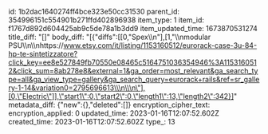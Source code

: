 id: 1b2dac1640274ff4bce323e50cc31530
parent_id: 354996151c554901b271ffd402896938
item_type: 1
item_id: f1767d892d604425ab9c5de78a1b3dd9
item_updated_time: 1673870531274
title_diff: "[]"
body_diff: "[{\"diffs\":[[0,\"Spex\\\n\"],[1,\"\\\nmodular PSU\\\n\\\nhttps://www.etsy.com/it/listing/1153160512/eurorack-case-3u-84-hp-te-sintetizzatore?click_key=ee8e527849fb70550e08465c5164751036354946%3A1153160512&click_sum=8ab278e8&external=1&ga_order=most_relevant&ga_search_type=all&ga_view_type=gallery&ga_search_query=eurorack+rails&ref=sr_gallery-1-14&variation0=2795696613\\\n\\\n\"],[0,\"Electric\"]],\"start1\":0,\"start2\":0,\"length1\":13,\"length2\":342}]"
metadata_diff: {"new":{},"deleted":[]}
encryption_cipher_text: 
encryption_applied: 0
updated_time: 2023-01-16T12:07:52.602Z
created_time: 2023-01-16T12:07:52.602Z
type_: 13